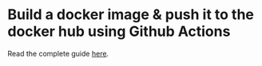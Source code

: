 # Build a docker image &amp; push it to the docker hub using Github Actions

Read the complete guide [here](https://medium.com/@dksoni4530/build-push-the-docker-image-to-docker-hub-using-github-actions-74f20d47c483).
